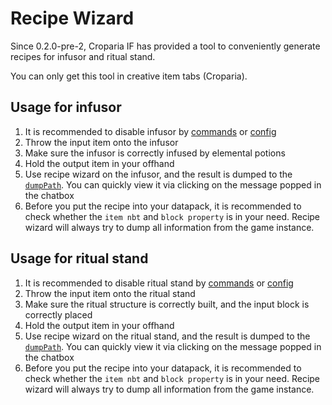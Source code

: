 # Recipe Wizard

Since 0.2.0-pre-2, Croparia IF has provided a tool to conveniently generate recipes for infusor and ritual stand.

You can only get this tool in creative item tabs (Croparia).

## Usage for infusor

1. It is recommended to disable infusor by [commands](Commands) or [config](Configurations)
2. Throw the input item onto the infusor
3. Make sure the infusor is correctly infused by elemental potions
4. Hold the output item in your offhand
5. Use recipe wizard on the infusor, and the result is dumped to the [`dumpPath`](Configurations). You can quickly view it via clicking on the message popped in the chatbox
6. Before you put the recipe into your datapack, it is recommended to check whether the `item nbt` and `block property` is in your need. Recipe wizard will always try to dump all information from the game instance.

## Usage for ritual stand

1. It is recommended to disable ritual stand by [commands](Commands) or [config](Configurations)
2. Throw the input item onto the ritual stand
3. Make sure the ritual structure is correctly built, and the input block is correctly placed
4. Hold the output item in your offhand
5. Use recipe wizard on the ritual stand, and the result is dumped to the [`dumpPath`](Configurations). You can quickly view it via clicking on the message popped in the chatbox
6. Before you put the recipe into your datapack, it is recommended to check whether the `item nbt` and `block property` is in your need. Recipe wizard will always try to dump all information from the game instance.
